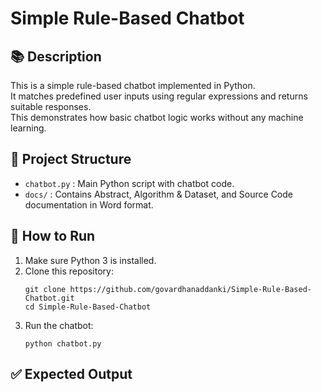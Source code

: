 # Simple Rule-Based Chatbot

## 📚 Description
This is a simple rule-based chatbot implemented in Python.  
It matches predefined user inputs using regular expressions and returns suitable responses.  
This demonstrates how basic chatbot logic works without any machine learning.

## 📝 Project Structure
- `chatbot.py` : Main Python script with chatbot code.
- `docs/` : Contains Abstract, Algorithm & Dataset, and Source Code documentation in Word format.

## 🚀 How to Run
1. Make sure Python 3 is installed.
2. Clone this repository:
    ```
    git clone https://github.com/govardhanaddanki/Simple-Rule-Based-Chatbot.git
    cd Simple-Rule-Based-Chatbot
    ```
3. Run the chatbot:
    ```
    python chatbot.py
    ```

## ✅ Expected Output
